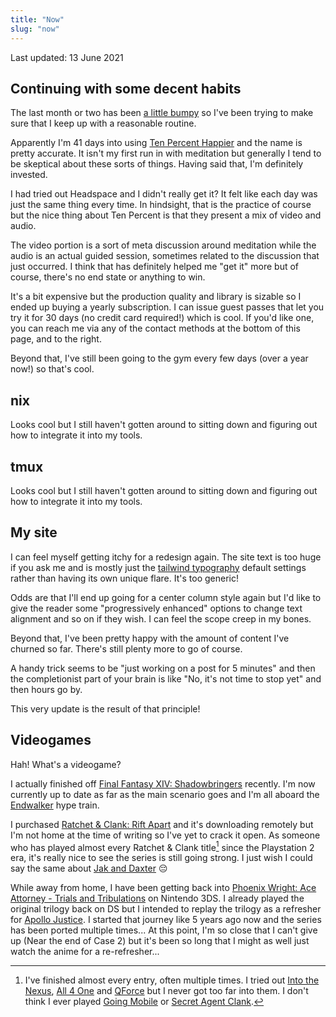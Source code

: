 ```yaml
---
title: "Now"
slug: "now"
---
```


Last updated: 13 June 2021

## Continuing with some decent habits

The last month or two has been [a little bumpy](/blog/let-your-streaks-end-naturally/) so I've been trying to make sure that I keep up with a reasonable routine.

Apparently I'm 41 days into using [Ten Percent Happier](https://www.tenpercent.com/) and the name is pretty accurate. It isn't my first run in with meditation but generally I tend to be skeptical about these sorts of things. Having said that, I'm definitely invested.

I had tried out Headspace and I didn't really get it? It felt like each day was just the same thing every time. In hindsight, that is the practice of course but the nice thing about Ten Percent is that they present a mix of video and audio.

The video portion is a sort of meta discussion around meditation while the audio is an actual guided session, sometimes related to the discussion that just occurred. I think that has definitely helped me "get it" more but of course, there's no end state or anything to win.

It's a bit expensive but the production quality and library is sizable so I ended up buying a yearly subscription. I can issue guest passes that let you try it for 30 days (no credit card required!) which is cool. If you'd like one, you can reach me via any of the contact methods at the bottom of this page, and to the right.

Beyond that, I've still been going to the gym every few days (over a year now!) so that's cool.

## nix

Looks cool but I still haven't gotten around to sitting down and figuring out how to integrate it into my tools.

## tmux

Looks cool but I still haven't gotten around to sitting down and figuring out how to integrate it into my tools.

## My site

I can feel myself getting itchy for a redesign again. The site text is too huge if you ask me and is mostly just the [tailwind typography](https://github.com/tailwindlabs/tailwindcss-typography) default settings rather than having its own unique flare. It's too generic!

Odds are that I'll end up going for a center column style again but I'd like to give the reader some "progressively enhanced" options to change text alignment and so on if they wish. I can feel the scope creep in my bones.

Beyond that, I've been pretty happy with the amount of content I've churned so far. There's still plenty more to go of course.

A handy trick seems to be "just working on a post for 5 minutes" and then the completionist part of your brain is like "No, it's not time to stop yet" and then hours go by.

This very update is the result of that principle!

## Videogames

Hah! What's a videogame?

I actually finished off [Final Fantasy XIV: Shadowbringers](https://en.wikipedia.org/wiki/Final_Fantasy_XIV:_Shadowbringers) recently. I'm now currently up to date as far as the main scenario goes and I'm all aboard the [Endwalker](https://en.wikipedia.org/wiki/Final_Fantasy_XIV:_Endwalker) hype train.

I purchased [Ratchet & Clank: Rift Apart](https://en.wikipedia.org/wiki/Ratchet_%26_Clank:_Rift_Apart) and it's downloading remotely but I'm not home at the time of writing so I've yet to crack it open. As someone who has played almost every Ratchet & Clank title[^1] since the Playstation 2 era, it's really nice to see the series is still going strong. I just wish I could say the same about [Jak and Daxter](https://en.wikipedia.org/wiki/Jak_and_Daxter) 😔

While away from home, I have been getting back into [Phoenix Wright: Ace Attorney - Trials and Tribulations](https://en.wikipedia.org/wiki/Phoenix_Wright:_Ace_Attorney_%E2%88%92_Trials_and_Tribulations) on Nintendo 3DS. I already played the original trilogy back on DS but I intended to replay the trilogy as a refresher for [Apollo Justice](https://en.wikipedia.org/wiki/Apollo_Justice:_Ace_Attorney). I started that journey like 5 years ago now and the series has been ported multiple times... At this point, I'm so close that I can't give up (Near the end of Case 2) but it's been so long that I might as well just watch the anime for a re-refresher...

[^1]: I've finished almost every entry, often multiple times. I tried out [Into the Nexus](https://en.wikipedia.org/wiki/Ratchet_%26_Clank:_Into_the_Nexus), [All 4 One](https://en.wikipedia.org/wiki/Ratchet_%26_Clank:_All_4_One) and [QForce](https://en.wikipedia.org/wiki/Ratchet_%26_Clank:_Full_Frontal_Assault) but I never got too far into them. I don't think I ever played [Going Mobile](https://en.wikipedia.org/wiki/Ratchet_%26_Clank:_Going_Mobile) or [Secret Agent Clank](https://en.wikipedia.org/wiki/Secret_Agent_Clank).

